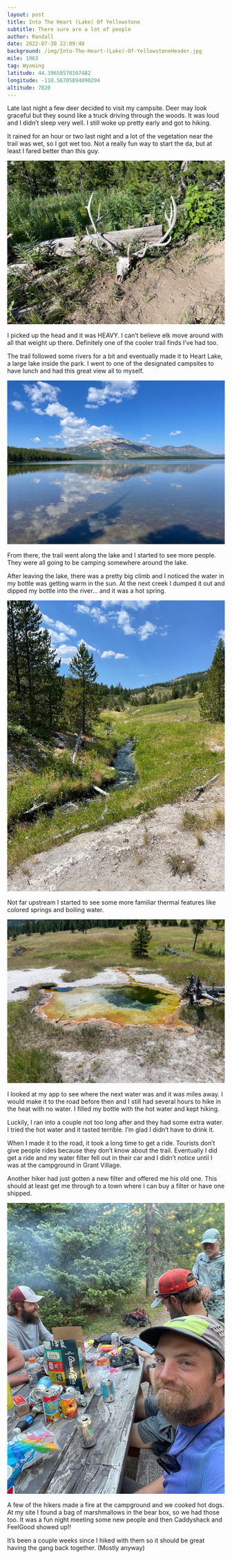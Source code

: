 ```yaml
---
layout: post
title: Into The Heart (Lake) Of Yellowstone
subtitle: There sure are a lot of people
author: Randall
date: 2022-07-30 22:09:40
background: /img/Into-The-Heart-(Lake)-Of-YellowstoneHeader.jpg
mile: 1963
tag: Wyoming
latitude: 44.39658570107482
longitude: -110.56705894890294
altitude: 7820
---
```

Late last night a few deer decided to visit my campsite. Deer may look graceful but they sound like a truck driving through the woods. It was loud and I didn’t sleep very well. I still woke up pretty early and got to hiking.

It rained for an hour or two last night and a lot of the vegetation near the trail was wet, so I got wet too. Not a really fun way to start the da, but at least I fared better than this guy.

<img src="/img/Into The Heart (Lake) Of Yellowstone0.jpg" class="img-fluid">

I picked up the head and it was HEAVY. I can’t believe elk move around with all that weight up there. Definitely one of the cooler trail finds I’ve had too.

The trail followed some rivers for a bit and eventually made it to Heart Lake, a large lake inside the park. I went to one of the designated campsites to have lunch and had this great view all to myself.

<img src="/img/Into The Heart (Lake) Of Yellowstone1.jpg" class="img-fluid">

From there, the trail went along the lake and I started to see more people. They were all going to be camping somewhere around the lake.

After leaving the lake, there was a pretty big climb and I noticed the water in my bottle was getting warm in the sun. At the next creek I dumped it out and dipped my bottle into the river… and it was a hot spring.

<img src="/img/Into The Heart (Lake) Of Yellowstone3.jpg" class="img-fluid">

Not far upstream I started to see some more familiar thermal features like colored springs and boiling water.

<img src="/img/Into The Heart (Lake) Of Yellowstone2.jpg" class="img-fluid">

I looked at my app to see where the next water was and it was miles away. I would make it to the road before then and I still had several hours to hike in the heat with no water. I filled my bottle with the hot water and kept hiking.

Luckily, I ran into a couple not too long after and they had some extra water. I tried the hot water and it tasted terrible. I’m glad I didn’t have to drink it.

When I made it to the road, it took a long time to get a ride. Tourists don’t give people rides because they don’t know about the trail. Eventually I did get a ride and my water filter fell out in their car and I didn’t notice until I was at the campground in Grant Village.

Another hiker had just gotten a new filter and offered me his old one. This should at least get me through to a town where I can buy a filter or have one shipped.

<img src="/img/Into The Heart (Lake) Of Yellowstone4.jpg" class="img-fluid">

A few of the hikers made a fire at the campground and we cooked hot dogs. At my site I found a bag of marshmallows in the bear box, so we had those too. It was a fun night meeting some new people and then Caddyshack and FeelGood showed up!!

It’s been a couple weeks since I hiked with them so it should be great having the gang back together. (Mostly anyway)
